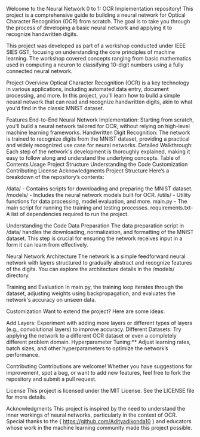 Welcome to the Neural Network 0 to 1: OCR Implementation repository! This project is a comprehensive guide to building a neural network for Optical Character Recognition (OCR) from scratch. The goal is to take you through the process of developing a basic neural network and applying it to recognize handwritten digits.

This project was developed as part of a workshop conducted under IEEE SIES GST, focusing on understanding the core principles of machine learning. The workshop covered concepts ranging from basic mathematics used in computing a neuron to classifying 10-digit numbers using a fully connected neural network.

Project Overview
Optical Character Recognition (OCR) is a key technology in various applications, including automated data entry, document processing, and more. In this project, you'll learn how to build a simple neural network that can read and recognize handwritten digits, akin to what you'd find in the classic MNIST dataset.

Features
End-to-End Neural Network Implementation: Starting from scratch, you'll build a neural network tailored for OCR, without relying on high-level machine learning frameworks.
Handwritten Digit Recognition: The network is trained to recognize digits from the MNIST dataset, providing a practical and widely recognized use case for neural networks.
Detailed Walkthrough: Each step of the network's development is thoroughly explained, making it easy to follow along and understand the underlying concepts.
Table of Contents
Usage
Project Structure
Understanding the Code
Customization
Contributing
License
Acknowledgments
Project Structure
Here’s a breakdown of the repository’s contents:

/data/ - Contains scripts for downloading and preparing the MNIST dataset. /models/ - Includes the neural network models built for OCR. /utils/ - Utility functions for data processing, model evaluation, and more. main.py - The main script for running the training and testing processes. requirements.txt- A list of dependencies required to run the project.

Understanding the Code
Data Preparation
The data preparation script in /data/ handles the downloading, normalization, and formatting of the MNIST dataset. This step is crucial for ensuring the network receives input in a form it can learn from effectively.

Neural Network Architecture
The network is a simple feedforward neural network with layers structured to gradually abstract and recognize features of the digits. You can explore the architecture details in the /models/ directory.

Training and Evaluation
In main.py, the training loop iterates through the dataset, adjusting weights using backpropagation, and evaluates the network's accuracy on unseen data.

Customization
Want to extend the project? Here are some ideas:

Add Layers: Experiment with adding more layers or different types of layers (e.g., convolutional layers) to improve accuracy. Different Datasets: Try applying the network to a different OCR dataset or even a completely different problem domain. Hyperparameter Tuning:** Adjust learning rates, batch sizes, and other hyperparameters to optimize the network’s performance.

Contributing
Contributions are welcome! Whether you have suggestions for improvement, spot a bug, or want to add new features, feel free to fork the repository and submit a pull request.

License
This project is licensed under the MIT License. See the LICENSE file for more details.

Acknowledgments
This project is inspired by the need to understand the inner workings of neural networks, particularly in the context of OCR. Special thanks to the { https://github.com/Adityadikonda10 } and educators whose work in the machine learning community made this project possible.
